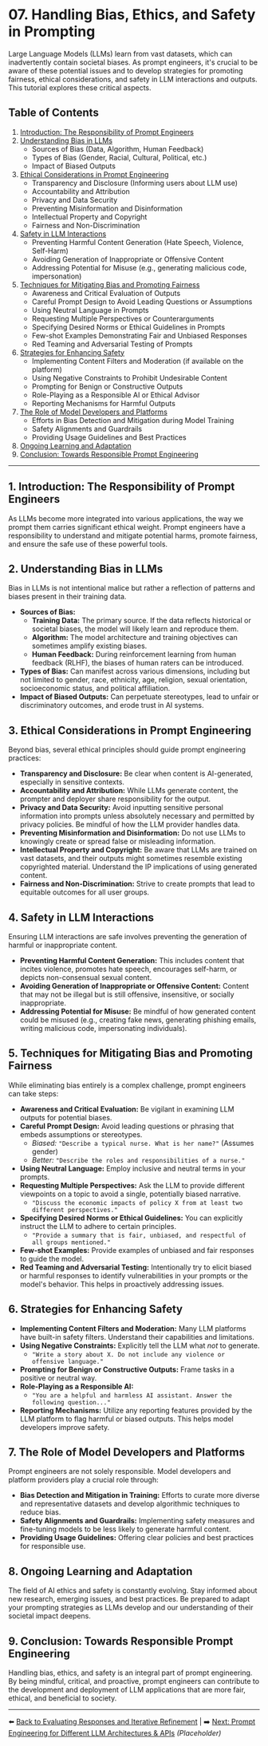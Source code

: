 # 07. Handling Bias, Ethics, and Safety in Prompting

Large Language Models (LLMs) learn from vast datasets, which can inadvertently contain societal biases. As prompt engineers, it's crucial to be aware of these potential issues and to develop strategies for promoting fairness, ethical considerations, and safety in LLM interactions and outputs. This tutorial explores these critical aspects.

## Table of Contents
1.  [Introduction: The Responsibility of Prompt Engineers](#intro-responsibility)
2.  [Understanding Bias in LLMs](#understanding-bias)
    *   Sources of Bias (Data, Algorithm, Human Feedback)
    *   Types of Bias (Gender, Racial, Cultural, Political, etc.)
    *   Impact of Biased Outputs
3.  [Ethical Considerations in Prompt Engineering](#ethical-considerations)
    *   Transparency and Disclosure (Informing users about LLM use)
    *   Accountability and Attribution
    *   Privacy and Data Security
    *   Preventing Misinformation and Disinformation
    *   Intellectual Property and Copyright
    *   Fairness and Non-Discrimination
4.  [Safety in LLM Interactions](#safety-interactions)
    *   Preventing Harmful Content Generation (Hate Speech, Violence, Self-Harm)
    *   Avoiding Generation of Inappropriate or Offensive Content
    *   Addressing Potential for Misuse (e.g., generating malicious code, impersonation)
5.  [Techniques for Mitigating Bias and Promoting Fairness](#mitigating-bias)
    *   Awareness and Critical Evaluation of Outputs
    *   Careful Prompt Design to Avoid Leading Questions or Assumptions
    *   Using Neutral Language in Prompts
    *   Requesting Multiple Perspectives or Counterarguments
    *   Specifying Desired Norms or Ethical Guidelines in Prompts
    *   Few-shot Examples Demonstrating Fair and Unbiased Responses
    *   Red Teaming and Adversarial Testing of Prompts
6.  [Strategies for Enhancing Safety](#enhancing-safety)
    *   Implementing Content Filters and Moderation (if available on the platform)
    *   Using Negative Constraints to Prohibit Undesirable Content
    *   Prompting for Benign or Constructive Outputs
    *   Role-Playing as a Responsible AI or Ethical Advisor
    *   Reporting Mechanisms for Harmful Outputs
7.  [The Role of Model Developers and Platforms](#model-developers-platforms)
    *   Efforts in Bias Detection and Mitigation during Model Training
    *   Safety Alignments and Guardrails
    *   Providing Usage Guidelines and Best Practices
8.  [Ongoing Learning and Adaptation](#ongoing-learning)
9.  [Conclusion: Towards Responsible Prompt Engineering](#conclusion-responsible)

---

## 1. Introduction: The Responsibility of Prompt Engineers <a name="intro-responsibility"></a>
As LLMs become more integrated into various applications, the way we prompt them carries significant ethical weight. Prompt engineers have a responsibility to understand and mitigate potential harms, promote fairness, and ensure the safe use of these powerful tools.

## 2. Understanding Bias in LLMs <a name="understanding-bias"></a>
Bias in LLMs is not intentional malice but rather a reflection of patterns and biases present in their training data.

*   **Sources of Bias:**
    *   **Training Data:** The primary source. If the data reflects historical or societal biases, the model will likely learn and reproduce them.
    *   **Algorithm:** The model architecture and training objectives can sometimes amplify existing biases.
    *   **Human Feedback:** During reinforcement learning from human feedback (RLHF), the biases of human raters can be introduced.
*   **Types of Bias:** Can manifest across various dimensions, including but not limited to gender, race, ethnicity, age, religion, sexual orientation, socioeconomic status, and political affiliation.
*   **Impact of Biased Outputs:** Can perpetuate stereotypes, lead to unfair or discriminatory outcomes, and erode trust in AI systems.

## 3. Ethical Considerations in Prompt Engineering <a name="ethical-considerations"></a>
Beyond bias, several ethical principles should guide prompt engineering practices:

*   **Transparency and Disclosure:** Be clear when content is AI-generated, especially in sensitive contexts.
*   **Accountability and Attribution:** While LLMs generate content, the prompter and deployer share responsibility for the output.
*   **Privacy and Data Security:** Avoid inputting sensitive personal information into prompts unless absolutely necessary and permitted by privacy policies. Be mindful of how the LLM provider handles data.
*   **Preventing Misinformation and Disinformation:** Do not use LLMs to knowingly create or spread false or misleading information.
*   **Intellectual Property and Copyright:** Be aware that LLMs are trained on vast datasets, and their outputs might sometimes resemble existing copyrighted material. Understand the IP implications of using generated content.
*   **Fairness and Non-Discrimination:** Strive to create prompts that lead to equitable outcomes for all user groups.

## 4. Safety in LLM Interactions <a name="safety-interactions"></a>
Ensuring LLM interactions are safe involves preventing the generation of harmful or inappropriate content.

*   **Preventing Harmful Content Generation:** This includes content that incites violence, promotes hate speech, encourages self-harm, or depicts non-consensual sexual content.
*   **Avoiding Generation of Inappropriate or Offensive Content:** Content that may not be illegal but is still offensive, insensitive, or socially inappropriate.
*   **Addressing Potential for Misuse:** Be mindful of how generated content could be misused (e.g., creating fake news, generating phishing emails, writing malicious code, impersonating individuals).

## 5. Techniques for Mitigating Bias and Promoting Fairness <a name="mitigating-bias"></a>
While eliminating bias entirely is a complex challenge, prompt engineers can take steps:

*   **Awareness and Critical Evaluation:** Be vigilant in examining LLM outputs for potential biases.
*   **Careful Prompt Design:** Avoid leading questions or phrasing that embeds assumptions or stereotypes.
    *   *Biased:* `"Describe a typical nurse. What is her name?"` (Assumes gender)
    *   *Better:* `"Describe the roles and responsibilities of a nurse."`
*   **Using Neutral Language:** Employ inclusive and neutral terms in your prompts.
*   **Requesting Multiple Perspectives:** Ask the LLM to provide different viewpoints on a topic to avoid a single, potentially biased narrative.
    *   `"Discuss the economic impacts of policy X from at least two different perspectives."`
*   **Specifying Desired Norms or Ethical Guidelines:** You can explicitly instruct the LLM to adhere to certain principles.
    *   `"Provide a summary that is fair, unbiased, and respectful of all groups mentioned."`
*   **Few-shot Examples:** Provide examples of unbiased and fair responses to guide the model.
*   **Red Teaming and Adversarial Testing:** Intentionally try to elicit biased or harmful responses to identify vulnerabilities in your prompts or the model's behavior. This helps in proactively addressing issues.

## 6. Strategies for Enhancing Safety <a name="enhancing-safety"></a>

*   **Implementing Content Filters and Moderation:** Many LLM platforms have built-in safety filters. Understand their capabilities and limitations.
*   **Using Negative Constraints:** Explicitly tell the LLM what *not* to generate.
    *   `"Write a story about X. Do not include any violence or offensive language."`
*   **Prompting for Benign or Constructive Outputs:** Frame tasks in a positive or neutral way.
*   **Role-Playing as a Responsible AI:**
    *   `"You are a helpful and harmless AI assistant. Answer the following question..."`
*   **Reporting Mechanisms:** Utilize any reporting features provided by the LLM platform to flag harmful or biased outputs. This helps model developers improve safety.

## 7. The Role of Model Developers and Platforms <a name="model-developers-platforms"></a>
Prompt engineers are not solely responsible. Model developers and platform providers play a crucial role through:

*   **Bias Detection and Mitigation in Training:** Efforts to curate more diverse and representative datasets and develop algorithmic techniques to reduce bias.
*   **Safety Alignments and Guardrails:** Implementing safety measures and fine-tuning models to be less likely to generate harmful content.
*   **Providing Usage Guidelines:** Offering clear policies and best practices for responsible use.

## 8. Ongoing Learning and Adaptation <a name="ongoing-learning"></a>
The field of AI ethics and safety is constantly evolving. Stay informed about new research, emerging issues, and best practices. Be prepared to adapt your prompting strategies as LLMs develop and our understanding of their societal impact deepens.

## 9. Conclusion: Towards Responsible Prompt Engineering <a name="conclusion-responsible"></a>
Handling bias, ethics, and safety is an integral part of prompt engineering. By being mindful, critical, and proactive, prompt engineers can contribute to the development and deployment of LLM applications that are more fair, ethical, and beneficial to society.

---

⬅️ [Back to Evaluating Responses and Iterative Refinement](../06-pe-evaluation-iteration/README.md) | ➡️ [Next: Prompt Engineering for Different LLM Architectures & APIs](../08-pe-llm-architectures-apis/README.md) *(Placeholder)*
